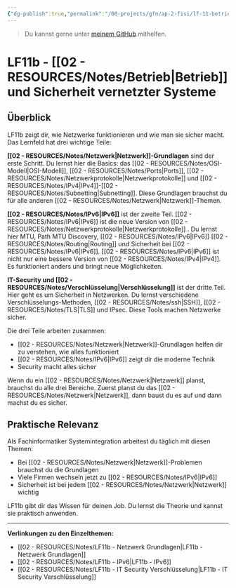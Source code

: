 ```yaml
---
{"dg-publish":true,"permalink":"/00-projects/gfn/ap-2-fisi/lf-11-betrieb-und-sicherheit-vernetzter-systeme-gewaehrleisten/","tags":["GFN/LF11/FISI"],"noteIcon":"","updated":"2025-09-16T12:27:36.000+02:00"}
---
```


> Du kannst gerne unter [meinem GitHub](https://github.com/U-L-M-S/digital-garden) mithelfen.

# LF11b - [[02 - RESOURCES/Notes/Betrieb\|Betrieb]] und Sicherheit vernetzter Systeme

## Überblick

LF11b zeigt dir, wie Netzwerke funktionieren und wie man sie sicher macht. Das Lernfeld hat drei wichtige Teile:

**[[02 - RESOURCES/Notes/Netzwerk\|Netzwerk]]-Grundlagen** sind der erste Schritt. Du lernst hier die Basics: das [[02 - RESOURCES/Notes/OSI-Modell\|OSI-Modell]], [[02 - RESOURCES/Notes/Ports\|Ports]], [[02 - RESOURCES/Notes/Netzwerkprotokolle\|Netzwerkprotokolle]] und [[02 - RESOURCES/Notes/IPv4\|IPv4]]-[[02 - RESOURCES/Notes/Subnetting\|Subnetting]]. Diese Grundlagen brauchst du für alle anderen [[02 - RESOURCES/Notes/Netzwerk\|Netzwerk]]-Themen.

**[[02 - RESOURCES/Notes/IPv6\|IPv6]]** ist der zweite Teil. [[02 - RESOURCES/Notes/IPv6\|IPv6]] ist die neue Version von [[02 - RESOURCES/Notes/Netzwerkprotokolle\|Netzwerkprotokolle]] . Du lernst hier MTU, Path MTU Discovery, [[02 - RESOURCES/Notes/IPv6\|IPv6]] [[02 - RESOURCES/Notes/Routing\|Routing]] und Sicherheit bei [[02 - RESOURCES/Notes/IPv6\|IPv6]]. [[02 - RESOURCES/Notes/IPv6\|IPv6]] ist nicht nur eine bessere Version von [[02 - RESOURCES/Notes/IPv4\|IPv4]]. Es funktioniert anders und bringt neue Möglichkeiten.

**IT-Security und [[02 - RESOURCES/Notes/Verschlüsselung\|Verschlüsselung]]** ist der dritte Teil. Hier geht es um Sicherheit in Netzwerken. Du lernst verschiedene Verschlüsselungs-Methoden, [[02 - RESOURCES/Notes/ssh\|SSH]], [[02 - RESOURCES/Notes/TLS\|TLS]] und IPsec. Diese Tools machen Netzwerke sicher.

Die drei Teile arbeiten zusammen:

- [[02 - RESOURCES/Notes/Netzwerk\|Netzwerk]]-Grundlagen helfen dir zu verstehen, wie alles funktioniert
- [[02 - RESOURCES/Notes/IPv6\|IPv6]] zeigt dir die moderne Technik
- Security macht alles sicher

Wenn du ein [[02 - RESOURCES/Notes/Netzwerk\|Netzwerk]] planst, brauchst du alle drei Bereiche. Zuerst planst du das [[02 - RESOURCES/Notes/Netzwerk\|Netzwerk]], dann baust du es auf und dann machst du es sicher.

## Praktische Relevanz

Als Fachinformatiker Systemintegration arbeitest du täglich mit diesen Themen:

- Bei [[02 - RESOURCES/Notes/Netzwerk\|Netzwerk]]-Problemen brauchst du die Grundlagen
- Viele Firmen wechseln jetzt zu [[02 - RESOURCES/Notes/IPv6\|IPv6]]
- Sicherheit ist bei jedem [[02 - RESOURCES/Notes/Netzwerk\|Netzwerk]] wichtig

LF11b gibt dir das Wissen für deinen Job. Du lernst die Theorie und kannst sie praktisch anwenden.

---

**Verlinkungen zu den Einzelthemen:**

- [[02 - RESOURCES/Notes/LF11b - Netzwerk Grundlagen\|LF11b - Netzwerk Grundlagen]]
- [[02 - RESOURCES/Notes/LF11b - IPv6\|LF11b - IPv6]]
- [[02 - RESOURCES/Notes/LF11b - IT Security Verschlüsselung\|LF11b - IT Security Verschlüsselung]]